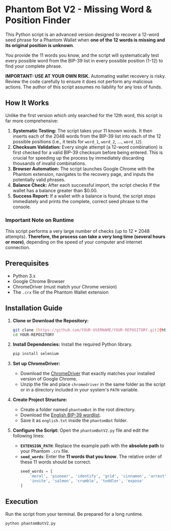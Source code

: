 # Phantom Bot V2 - Missing Word & Position Finder

This Python script is an advanced version designed to recover a 12-word seed phrase for a Phantom Wallet when **one of the 12 words is missing and its original position is unknown**.

You provide the 11 words you know, and the script will systematically test every possible word from the BIP-39 list in every possible position (1-12) to find your complete phrase.

**IMPORTANT: USE AT YOUR OWN RISK.** Automating wallet recovery is risky. Review the code carefully to ensure it does not perform any malicious actions. The author of this script assumes no liability for any loss of funds.

## How It Works

Unlike the first version which only searched for the 12th word, this script is far more comprehensive:

1.  **Systematic Testing:** The script takes your 11 known words. It then inserts each of the 2048 words from the BIP-39 list into each of the 12 possible positions (i.e., it tests for `word_1`, `word_2`, ..., `word_12`).
2.  **Checksum Validation:** Every single attempt (a 12-word combination) is first checked for a valid BIP-39 checksum before being entered. This is crucial for speeding up the process by immediately discarding thousands of invalid combinations.
3.  **Browser Automation:** The script launches Google Chrome with the Phantom extension, navigates to the recovery page, and inputs the potentially valid phrases.
4.  **Balance Check:** After each successful import, the script checks if the wallet has a balance greater than $0.00.
5.  **Success Report:** If a wallet with a balance is found, the script stops immediately and prints the complete, correct seed phrase to the console.

### **Important Note on Runtime**
This script performs a very large number of checks (up to 12 * 2048 attempts). **Therefore, the process can take a very long time (several hours or more)**, depending on the speed of your computer and internet connection.

## Prerequisites

* Python 3.x
* Google Chrome Browser
* ChromeDriver (must match your Chrome version)
* The `.crx` file of the Phantom Wallet extension

## Installation Guide

1.  **Clone or Download the Repository:**
    ```bash
    git clone [https://github.com/YOUR-USERNAME/YOUR-REPOSITORY.git](https://github.com/YOUR-USERNAME/YOUR-REPOSITORY.git)
    cd YOUR-REPOSITORY
    ```

2.  **Install Dependencies:**
    Install the required Python library.
    ```bash
    pip install selenium
    ```

3.  **Set up ChromeDriver:**
    * Download the [ChromeDriver](https://googlechromelabs.github.io/chrome-for-testing/) that exactly matches your installed version of Google Chrome.
    * Unzip the file and place `chromedriver` in the same folder as the script or in a directory included in your system's `PATH` variable.

4.  **Create Project Structure:**
    * Create a folder named `phantomBot` in the root directory.
    * Download the [English BIP-39 wordlist](https://github.com/bitcoin/bips/blob/master/bip-0039/english.txt).
    * Save it as `english.txt` inside the `phantomBot` folder.

5.  **Configure the Script:**
    Open the `phantomBotV2.py` file and edit the following lines:

    * **`EXTENSION_PATH`**: Replace the example path with the **absolute path** to your Phantom `.crx` file.
    * **`seed_words`**: Enter the **11 words that you know**. The relative order of these 11 words should be correct.
        ```python
        seed_words = [
            'moral', 'pioneer', 'identify', 'grid', 'cinnamon', 'arrest',
            'invite', 'salmon', 'crumble', 'toddler', 'expose'
        ]
        ```

## Execution

Run the script from your terminal. Be prepared for a long runtime.

```bash
python phantomBotV2.py
```
